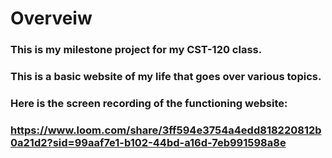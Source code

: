 # Overveiw

### This is my milestone project for my CST-120 class.

### This is a basic website of my life that goes over various topics.

### Here is the screen recording of the functioning website:

### https://www.loom.com/share/3ff594e3754a4edd818220812b0a21d2?sid=99aaf7e1-b102-44bd-a16d-7eb991598a8e
